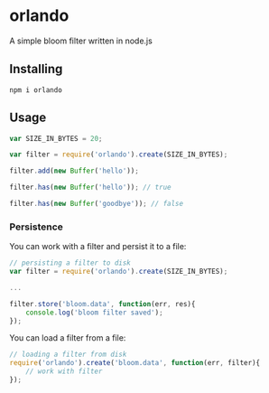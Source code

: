 # orlando
A simple bloom filter written in node.js

## Installing
```
npm i orlando
```

## Usage
```js
var SIZE_IN_BYTES = 20;

var filter = require('orlando').create(SIZE_IN_BYTES);

filter.add(new Buffer('hello'));

filter.has(new Buffer('hello')); // true

filter.has(new Buffer('goodbye')); // false
```

### Persistence
You can work with a filter and persist it to a file:
```js
// persisting a filter to disk
var filter = require('orlando').create(SIZE_IN_BYTES);

...

filter.store('bloom.data', function(err, res){
    console.log('bloom filter saved');
});
```

You can load a filter from a file:
```js
// loading a filter from disk
require('orlando').create('bloom.data', function(err, filter){
    // work with filter
});
```

